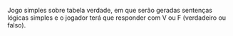 Jogo simples sobre tabela verdade, em que serão geradas sentenças lógicas simples e o jogador terá que responder com V ou F (verdadeiro ou falso).
